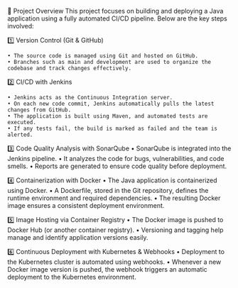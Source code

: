 
🔧 Project Overview This project focuses on building and deploying a Java application using a fully automated CI/CD pipeline. Below are the key steps involved:

1️⃣ Version Control (Git & GitHub)

    • The source code is managed using Git and hosted on GitHub.
    • Branches such as main and development are used to organize the codebase and track changes effectively.

2️⃣ CI/CD with Jenkins

    • Jenkins acts as the Continuous Integration server.
    • On each new code commit, Jenkins automatically pulls the latest changes from GitHub.
    • The application is built using Maven, and automated tests are executed.
    • If any tests fail, the build is marked as failed and the team is alerted.

3️⃣ Code Quality Analysis with SonarQube
    • SonarQube is integrated into the Jenkins pipeline.
    • It analyzes the code for bugs, vulnerabilities, and code smells.
    • Reports are generated to ensure code quality before deployment.

4️⃣ Containerization with Docker
    • The Java application is containerized using Docker.
    • A Dockerfile, stored in the Git repository, defines the runtime environment and required dependencies.
    • The resulting Docker image ensures a consistent deployment environment.

5️⃣ Image Hosting via Container Registry
    • The Docker image is pushed to Docker Hub (or another container registry).
    • Versioning and tagging help manage and identify application versions easily.

6️⃣ Continuous Deployment with Kubernetes & Webhooks
    • Deployment to the Kubernetes cluster is automated using webhooks.
    • Whenever a new Docker image version is pushed, the webhook triggers an automatic deployment to the Kubernetes environment.

